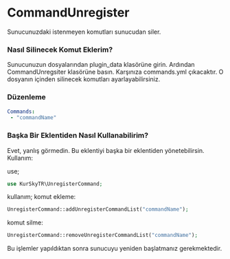 # CommandUnregister

Sunucunuzdaki istenmeyen komutları sunucudan siler.

### Nasıl Silinecek Komut Eklerim?

Sunucunuzun dosyalarından plugin_data klasörüne girin. Ardından CommandUnregsiter klasörüne basın. Karşınıza commands.yml çıkacaktır. O dosyanın içinden silinecek komutları ayarlayabilirsiniz.

### Düzenleme
```yaml
Commands:
 - "commandName"
```

### Başka Bir Eklentiden Nasıl Kullanabilirim?

Evet, yanlış görmedin. Bu eklentiyi başka bir eklentiden yönetebilirsin. Kullanım:

use;
```php
use KurSkyTR\UnregisterCommand;
```
kullanım;
komut ekleme:
```php
UnregisterCommand::addUnregisterCommandList("commandName");
```
komut silme:
```php
UnregisterCommand::removeUnregisterCommandList("commandName");
```

Bu işlemler yapıldıktan sonra sunucuyu yeniden başlatmanız gerekmektedir.



